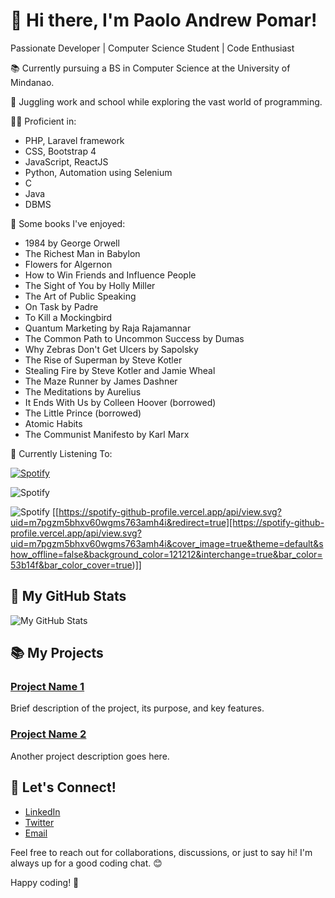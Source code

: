 # 👋 Hi there, I'm Paolo Andrew Pomar!

Passionate Developer | Computer Science Student | Code Enthusiast

📚 Currently pursuing a BS in Computer Science at the University of Mindanao.

🚀 Juggling work and school while exploring the vast world of programming.

👨‍💻 Proficient in:

- PHP, Laravel framework
- CSS, Bootstrap 4
- JavaScript, ReactJS
- Python, Automation using Selenium
- C
- Java
- DBMS

📖 Some books I've enjoyed:

- 1984 by George Orwell
- The Richest Man in Babylon
- Flowers for Algernon
- How to Win Friends and Influence People
- The Sight of You by Holly Miller
- The Art of Public Speaking
- On Task by Padre
- To Kill a Mockingbird
- Quantum Marketing by Raja Rajamannar
- The Common Path to Uncommon Success by Dumas
- Why Zebras Don't Get Ulcers by Sapolsky
- The Rise of Superman by Steve Kotler
- Stealing Fire by Steve Kotler and Jamie Wheal
- The Maze Runner by James Dashner
- The Meditations by Aurelius
- It Ends With Us by Colleen Hoover (borrowed)
- The Little Prince (borrowed)
- Atomic Habits
- The Communist Manifesto by Karl Marx

🎵 Currently Listening To:

[![Spotify](https://novatorem.vercel.app/api/spotify)](https://open.spotify.com/user/your-spotify-user)

![Spotify](https://spotify-github-profile.vercel.app/api/view.svg?uid=m7pgzm5bhxv60wgms763amh4i&redirect=true)


![Spotify](https://spotify-github-profile.vercel.app/api/view.svg?uid=m7pgzm5bhxv60wgms763amh4i&cover_image=true&theme=default&show_offline=false&background_color=121212&interchange=true&bar_color=53b14f&bar_color_cover=true)
[[https://spotify-github-profile.vercel.app/api/view.svg?uid=m7pgzm5bhxv60wgms763amh4i&redirect=true][https://spotify-github-profile.vercel.app/api/view.svg?uid=m7pgzm5bhxv60wgms763amh4i&cover_image=true&theme=default&show_offline=false&background_color=121212&interchange=true&bar_color=53b14f&bar_color_cover=true)]]

## 🌟 My GitHub Stats

![My GitHub Stats](https://github-readme-stats.vercel.app/api?username=yourusername&show_icons=true&theme=radical)

## 📚 My Projects

### [Project Name 1](link-to-repo)

Brief description of the project, its purpose, and key features.

### [Project Name 2](link-to-repo)

Another project description goes here.

## 🔗 Let's Connect!

- [LinkedIn](your-linkedin-profile)
- [Twitter](your-twitter-handle)
- [Email](your@email.com)

Feel free to reach out for collaborations, discussions, or just to say hi! I'm always up for a good coding chat. 😊

Happy coding! 🚀
